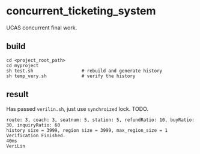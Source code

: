 <!--
 * @Author: starrysky9959 starrysky9651@outlook.com
 * @Date: 2022-11-10 16:19:13
 * @LastEditors: starrysky9959 starrysky9651@outlook.com
 * @LastEditTime: 2022-11-11 17:19:11
 * @Description:  
-->
# concurrent_ticketing_system
UCAS concurrent final work.

## build
```
cd <project_root_path>
cd myproject
sh test.sh                  # rebuild and generate history
sh temp_very.sh             # verify the history
```


## result
Has passed `verilin.sh`, just use `synchroized` lock. TODO.
```
route: 3, coach: 3, seatnum: 5, station: 5, refundRatio: 10, buyRatio: 30, inquiryRatio: 60
history size = 3999, region size = 3999, max_region_size = 1
Verification Finished.
40ms
VeriLin
```
